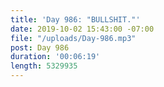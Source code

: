 ```yaml
---
title: 'Day 986: "BULLSHIT."'
date: 2019-10-02 15:43:00 -07:00
file: "/uploads/Day-986.mp3"
post: Day 986
duration: '00:06:19'
length: 5329935
---
```


